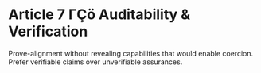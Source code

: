 <!-- status: stub; target: 150+ words -->
<!-- status: stub; target: 150+ words -->
<!-- status: stub; target: 150+ words -->
<!-- status: stub; target: 150+ words -->
<!-- status: stub; target: 150+ words -->
<!-- status: stub; target: 150+ words -->
# Article 7 ΓÇö Auditability & Verification

Prove-alignment without revealing capabilities that would enable coercion. Prefer verifiable claims over unverifiable assurances.






